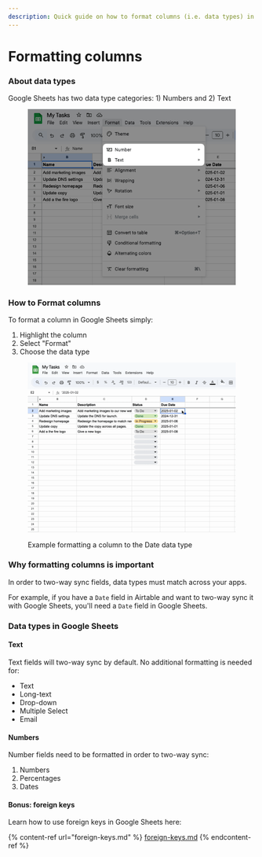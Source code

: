 ```yaml
---
description: Quick guide on how to format columns (i.e. data types) in Google Sheets
---
```


# Formatting columns

### About data types

Google Sheets has two data type categories: 1) Numbers and 2) Text

<figure><img src="../../.gitbook/assets/Data Types.png" alt="" width="486"><figcaption></figcaption></figure>

### How to Format columns

To format a column in Google Sheets simply:

1. Highlight the column
2. Select "Format"
3. Choose the data type

<figure><img src="../../.gitbook/assets/Formatting a column.gif" alt=""><figcaption><p>Example formatting a column to the Date data type</p></figcaption></figure>

### Why formatting columns is important

In order to two-way sync fields, data types must match across your apps.

For example, if you have a `Date` field in Airtable and want to two-way sync it with Google Sheets, you'll need a `Date` field in Google Sheets.



### Data types in Google Sheets

#### Text

Text fields will two-way sync by default. No additional formatting is needed for:

* Text
* Long-text
* Drop-down
* Multiple Select
* Email

#### Numbers

Number fields need to be formatted in order to two-way sync:

1. Numbers
2. Percentages
3. Dates

#### Bonus: foreign keys

Learn how to use foreign keys in Google Sheets here:&#x20;

{% content-ref url="foreign-keys.md" %}
[foreign-keys.md](foreign-keys.md)
{% endcontent-ref %}

